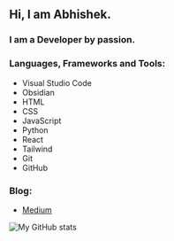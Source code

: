 ## Hi, I am Abhishek.

### I am a Developer by passion.

### Languages, Frameworks and Tools:

- Visual Studio Code
- Obsidian
- HTML
- CSS
- JavaScript
- Python
- React
- Tailwind
- Git
- GitHub

### Blog:

- [Medium](https://abhi.gq)

![My GitHub stats](https://github-readme-stats.vercel.app/api?username=abhishek7h&show_icons=true&theme=prussian)
